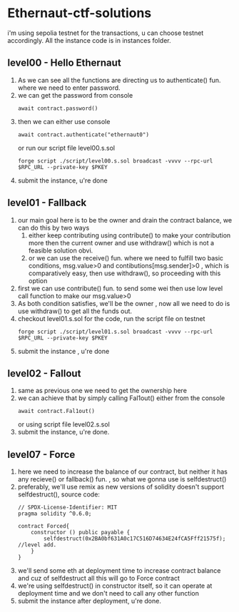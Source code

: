 # Ethernaut-ctf-solutions
i'm using sepolia testnet for the transactions, u can choose testnet accordingly. All the instance code is in instances folder.
## level00 - Hello Ethernaut
  1. As we can see all the functions are directing us to authenticate() fun. where we need to
     enter password.
  2. we can get the password from console
     ```
     await contract.password()
     ```
  3. then we can either use console
     ```
     await contract.authenticate("ethernaut0")
     ```
     or run our script file level00.s.sol
     ```
     forge script ./script/level00.s.sol broadcast -vvvv --rpc-url $RPC_URL --private-key $PKEY
     ```
  4. submit the instance, u're done

## level01 - Fallback
  1. our main goal here is to be the owner and drain the contract balance, we         can do this by two ways
     1. either keep contributing using contribute() to make your contribution 
        more then the current owner and use withdraw() which is not a feasible 
        solution obvi.
     2. or we can use the receive() fun. where we need to fulfill two basic              conditions, msg.value>0 and contibutions[msg.sender]>0 , which is 
        comparatively easy, then use withdraw(), so proceeding with this option
  2. first we can use contribute() fun. to send some wei then use low level call
     function to make our msg.value>0
  3. As both condition satisfies, we'll be the owner , now all we need to do is
     use withdraw() to get all the funds out.
  4. checkout level01.s.sol for the code, run the script file on testnet
     ```
     forge script ./script/level01.s.sol broadcast -vvvv --rpc-url $RPC_URL --private-key $PKEY
     ```
  5. submit the instance , u're done
## level02 - Fallout
  1. same as previous one we need to get the ownership here
  2. we can achieve that by simply calling Fal1out() either from the console
     ```
     await contract.Fal1out()
     ```
     or using script file level02.s.sol
  3. submit the instance, u're done.
## level07 - Force 
  1. here we need to increase the balance of our contract, but neither it has         any recieve() or fallback() fun. , so what we gonna use is selfdestruct()
  2. preferably, we'll use remix as new versions of solidity doesn't support 
     selfdestruct(), source code:
     ```
     // SPDX-License-Identifier: MIT
     pragma solidity ^0.6.0;
      
     contract Forced{
         constructor () public payable {
             selfdestruct(0x2BA0bf631A0c17C516D74634E24fCA5Fff21575f); //level add.
         }
     }
     ```
  3. we'll send some eth at deployment time to increase contract balance and cuz      of selfdestruct all this will go to Force contract 
  4. we're using selfdestruct() in constructor itself, so it can operate at           deployment time and we don't need to call any other function
  5. submit the instance after deployment, u're done.

     
